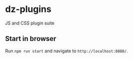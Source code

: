 # dz-plugins
JS and CSS plugin suite

## Start in browser
Run `npm run start` and navigate to `http://localhost:8080/`.
